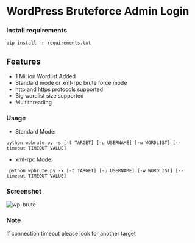 # WordPress Bruteforce Admin Login

### Install requirements
```
pip install -r requirements.txt
```

## Features
* 1 Million Wordlist Added
* Standard mode or xml-rpc brute force mode
* http and https protocols supported
* Big wordlist size supported
* Multithreading

### Usage
  * Standard Mode:
```
python wpbrute.py -s [-t TARGET] [-u USERNAME] [-w WORDLIST] [--timeout TIMEOUT VALUE]
```
  * xml-rpc Mode:
```
 python wpbrute.py -x [-t TARGET] [-u USERNAME] [-w WORDLIST] [--timeout TIMEOUT VALUE]
```

### Screenshot

![wp-brute](https://user-images.githubusercontent.com/35635224/38143418-abfa1174-346a-11e8-8a64-7b811531ebf8.png)

### Note
If connection timeout please look for another target
